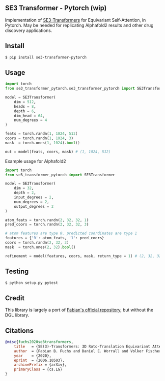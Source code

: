 ## SE3 Transformer - Pytorch (wip)

Implementation of <a href="https://arxiv.org/abs/2006.10503">SE3-Transformers</a> for Equivariant Self-Attention, in Pytorch. May be needed for replicating Alphafold2 results and other drug discovery applications.

## Install

```bash
$ pip install se3-transformer-pytorch
```

## Usage

```python
import torch
from se3_transformer_pytorch.se3_transformer_pytorch import SE3Transformer

model = SE3Transformer(
    dim = 512,
    heads = 8,
    depth = 6,
    dim_head = 64,
    num_degrees = 4
)

feats = torch.randn(1, 1024, 512)
coors = torch.randn(1, 1024, 3)
mask  = torch.ones(1, 1024).bool()

out = model(feats, coors, mask) # (1, 1024, 512)
```

Example usage for Alphafold2

```python
import torch
from se3_transformer_pytorch import SE3Transformer

model = SE3Transformer(
    dim = 32,
    depth = 2,
    input_degrees = 2,
    num_degrees = 2,
    output_degrees = 2
)

atom_feats = torch.randn(2, 32, 32, 1)
pred_coors = torch.randn(2, 32, 32, 3)

# atom features are type 0, predicted coordinates are type 1
features = {'0': atom_feats, '1': pred_coors}
coors = torch.randn(2, 32, 3)
mask  = torch.ones(2, 32).bool()

refinement = model(features, coors, mask, return_type = 1) # (2, 32, 32, 3)
```

## Testing

```bash
$ python setup.py pytest
```

## Credit

This library is largely a port of <a href="https://github.com/FabianFuchsML/se3-transformer-public">Fabian's official repository</a>, but without the DGL library.

## Citations

```bibtex
@misc{fuchs2020se3transformers,
    title   = {SE(3)-Transformers: 3D Roto-Translation Equivariant Attention Networks}, 
    author  = {Fabian B. Fuchs and Daniel E. Worrall and Volker Fischer and Max Welling},
    year    = {2020},
    eprint  = {2006.10503},
    archivePrefix = {arXiv},
    primaryClass = {cs.LG}
}
```
